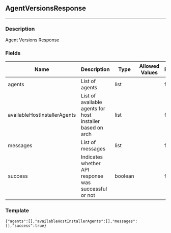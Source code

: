 ## AgentVersionsResponse
---
### Description
Agent Versions Response
### Fields
| Name | Description | Type | Allowed Values | Required |
| ---- | ----------- | ---- | -------------- | -------- |
| agents | List of agents | list |  | false |
| availableHostInstallerAgents | List of available agents for host installer based on arch | list |  | false |
| messages | List of messages | list |  | false |
| success | Indicates whether API response was successful or not | boolean |  | false |
### Template
```
{"agents":[],"availableHostInstallerAgents":[],"messages":[],"success":true}
```
